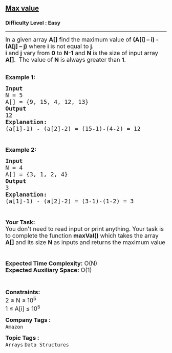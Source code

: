 <h2><a href="https://www.geeksforgeeks.org/problems/max-value1205/1?page=8&category=Arrays&difficulty=Easy&sortBy=submissions">Max value</a></h2><h3>Difficulty Level : Easy</h3><hr><div class="problems_problem_content__Xm_eO"><p><span style="font-size:18px">In a given array <strong>A[]</strong> find the maximum value of <strong>(A[i] – i) - (A[j] – j)</strong> where <strong>i</strong> is not equal to <strong>j</strong>.&nbsp;<br>
<strong>i</strong> and <strong>j</strong> vary from <strong>0</strong> to <strong>N-1</strong> and <strong>N</strong> is the size of input array <strong>A[]</strong>.&nbsp; The value of <strong>N</strong> is always greater than <strong>1</strong>.</span><br>
<br>
<br>
<span style="font-size:18px"><strong>Example 1:</strong></span></p>

<pre><span style="font-size:18px"><strong>Input</strong>
N = 5
A[] = {9, 15, 4, 12, 13}
<strong>Output</strong>
12</span>
<span style="font-size:18px"><strong>Explanation:</strong>
(a[1]-1) - (a[2]-2) = (15-1)-(4-2) = 12</span></pre>

<p>&nbsp;</p>

<p><span style="font-size:18px"><strong>Example 2:</strong></span></p>

<pre><span style="font-size:18px"><strong>Input</strong>
N = 4
A[] = {3, 1, 2, 4}
<strong>Output</strong>
3
<strong>Explanation:</strong>
(a[1]-1) - (a[2]-2) = (3-1)-(1-2) = 3</span>
</pre>

<p>&nbsp;</p>

<p><span style="font-size:18px"><strong>Your Task:&nbsp;&nbsp;</strong><br>
You don't need to read input or print anything. Your task is to complete the function <strong>maxVal()</strong>&nbsp;which takes the array <strong>A[]</strong> and its size <strong>N</strong><strong> </strong>as inputs and returns the maximum value</span></p>

<p>&nbsp;</p>

<p><span style="font-size:18px"><strong>Expected Time Complexity:</strong> O(N)<br>
<strong>Expected Auxiliary Space:</strong> O(1)</span><br>
<br>
&nbsp;</p>

<p><span style="font-size:18px"><strong>Constraints:</strong><br>
2 ≤ N ≤ 10<sup>5</sup><br>
1 ≤ A[i] ≤ 10<sup>5</sup></span></p>
</div><p><span style=font-size:18px><strong>Company Tags : </strong><br><code>Amazon</code>&nbsp;<br><p><span style=font-size:18px><strong>Topic Tags : </strong><br><code>Arrays</code>&nbsp;<code>Data Structures</code>&nbsp;